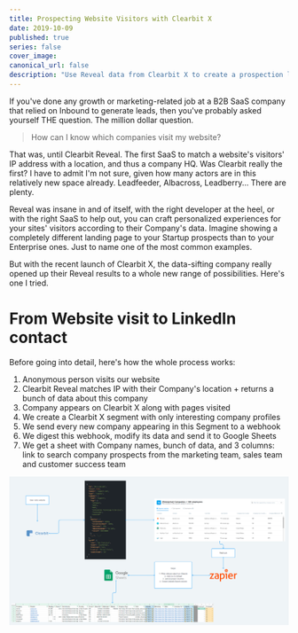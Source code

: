 ```yaml
---
title: Prospecting Website Visitors with Clearbit X
date: 2019-10-09
published: true
series: false
cover_image:
canonical_url: false
description: "Use Reveal data from Clearbit X to create a prospection list on Google Sheets that generates LinkedIn searche links your sales rep can just click on to start BDRing."
---
```


If you've done any growth or marketing-related job at a B2B SaaS company that relied on Inbound to generate leads, then you've probably asked yourself THE question. The million dollar question.

> How can I know which companies visit my website?

That was, until Clearbit Reveal. The first SaaS to match a website's visitors' IP address with a location, and thus a company HQ. Was Clearbit really the first? I have to admit I'm not sure, given how many actors are in this relatively new space already. Leadfeeder, Albacross, Leadberry... There are plenty.

Reveal was insane in and of itself, with the right developer at the heel, or with the right SaaS to help out, you can craft personalized experiences for your sites' visitors according to their Company's data. Imagine showing a completely different landing page to your Startup prospects than to your Enterprise ones. Just to name one of the most common examples.

But with the recent launch of Clearbit X, the data-sifting company really opened up their Reveal results to a whole new range of possibilities. Here's one I tried.

# From Website visit to LinkedIn contact

Before going into detail, here's how the whole process works:

1. Anonymous person visits our website
2. Clearbit Reveal matches IP with their Company's location + returns a bunch of data about this company
3. Company appears on Clearbit X along with pages visited
4. We create a Clearbit X segment with only interesting company profiles
5. We send every new company appearing in this Segment to a webhook
6. We digest this webhook, modify its data and send it to Google Sheets
7. We get a sheet with Company names, bunch of data, and 3 columns: link to search company prospects from the marketing team, sales team and customer success team

![Clearbit X to Google Sheet to Linkedin Flow](./images/clearbit-x-linkedin-flow.png)